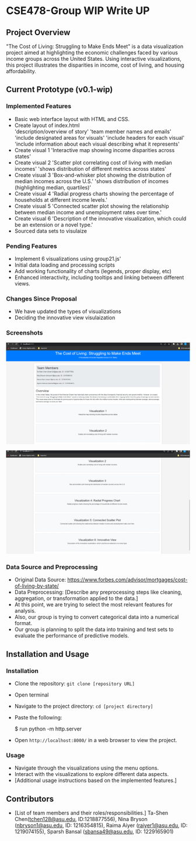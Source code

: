 # CSE478-Group WIP Write UP


## Project Overview

"The Cost of Living: Struggling to Make Ends Meet" is a data visualization project aimed at highlighting the economic challenges faced by various income groups across the United States. Using interactive visualizations, this project illustrates the disparities in income, cost of living, and housing affordability.

## Current Prototype (v0.1-wip)

### Implemented Features

- Basic web interface layout with HTML and CSS.
- Create layout of index.html  
 'description/overview of story'
 'team member names and emails'
 'include designated areas for visuals'
 'include headers for each visual'
 'include information about each visual describing what it represents'
- Create visual 1
 'Interactive map showing income disparities across states'
- Create visual 2 
  'Scatter plot correlating cost of living with median incomes'
  'shows distribution of different metrics across states'
- Create visual 3 
  'Box-and-whisker plot showing the distribution of median incomes across the U.S.'
  'shows distribution of incomes (highlighting median, quartiles)'
- Create visual 4
  'Radial progress charts showing the percentage of households at different income levels.'
- Create visual 5 
  'Connected scatter plot showing the relationship between median income and unemployment rates over time.'
- Create visual 6 
  'Description of the innovative visualization, which could be an extension or a novel type.'
- Sourced data sets to visulaize


### Pending Features
- Implement 6 visualizations using group21.js'
- Initial data loading and processing scripts
- Add working functionality of charts (legends, proper display, etc)
- Enhanced interactivity, including tooltips and linking between different views.


### Changes Since Proposal

- We have updated the types of visualizations
- Deciding the innovative view visulaization

### Screenshots

 ![Phase 1 Visualization](https://github.com/XTC333/CSE478-Group/blob/main/imgs/phase%201%20viz.png?raw=true)

![Phase 1.1 Visualization](https://github.com/XTC333/CSE478-Group/blob/main/imgs/phase%201.1%20viz.png?raw=true)


### Data Source and Preprocessing

- Original Data Source: https://www.forbes.com/advisor/mortgages/cost-of-living-by-state/
- Data Preprocessing: [Describe any preprocessing steps like cleaning, aggregation, or transformation applied to the data.]
- At this point, we are trying to select the most relevant features for analysis.
- Also, our group is trying to convert categorical data into a numerical format.
- Our group is planning to split the data into training and test sets to evaluate the performance of predictive models.


## Installation and Usage

### Installation

- Clone the repository: `git clone [repository URL]`
- Open terminal 
- Navigate to the project directory: `cd [project directory]`
- Paste the following:

  $ run  python -m http.server

- Open `http://localhost:8000/` in a web browser to view the project.

### Usage

- Navigate through the visualizations using the menu options.
- Interact with the visualizations to explore different data aspects.
- [Additional usage instructions based on the implemented features.]

## Contributors

- [List of team members and their roles/responsibilities.]
Ta-Shen Chen(tchen128@asu.edu, ID:1218877556), Nina Bryson (nbryson1@asu.edu, ID: 1216354815), Raima Aiyer (raiyer1@asu.edu, ID: 1219074155), Sparsh Bansal (sbansa49@asu.edu, ID: 1229165901)
